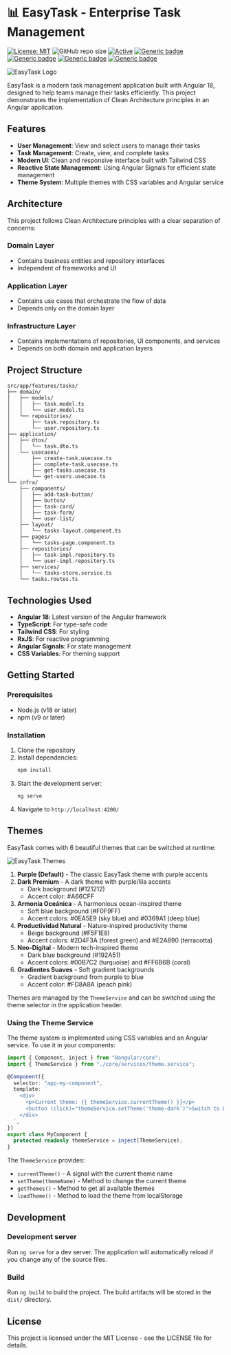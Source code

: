 # 📊 EasyTask - Enterprise Task Management

[![License: MIT](https://img.shields.io/badge/License-MIT-yellow.svg)](https://opensource.org/licenses/MIT "MIT License")
![GitHub repo size](https://img.shields.io/github/repo-size/flanuza/angular-v18-starter)
[![Active](http://img.shields.io/badge/Status-Active-green.svg)](https://github.com/flanuza/angular-v18-starter)
[![Generic badge](https://img.shields.io/badge/lang-typescript-blue.svg)](https://www.typescriptlang.org/)
[![Generic badge](https://img.shields.io/badge/framework-angular%2018-red.svg)](https://angular.io/)
[![Generic badge](https://img.shields.io/badge/themes-6%20themes-purple.svg)](https://github.com/flanuza/angular-v18-starter#themes)
[![Generic badge](https://img.shields.io/badge/last%20updated-07--2024-blue)](https://github.com/flanuza/angular-v18-starter)

![EasyTask Logo](src/assets/logo.svg)

EasyTask is a modern task management application built with Angular 18, designed to help teams manage their tasks efficiently. This project demonstrates the implementation of Clean Architecture principles in an Angular application.

## Features

- **User Management**: View and select users to manage their tasks
- **Task Management**: Create, view, and complete tasks
- **Modern UI**: Clean and responsive interface built with Tailwind CSS
- **Reactive State Management**: Using Angular Signals for efficient state management
- **Theme System**: Multiple themes with CSS variables and Angular service

## Architecture

This project follows Clean Architecture principles with a clear separation of concerns:

### Domain Layer

- Contains business entities and repository interfaces
- Independent of frameworks and UI

### Application Layer

- Contains use cases that orchestrate the flow of data
- Depends only on the domain layer

### Infrastructure Layer

- Contains implementations of repositories, UI components, and services
- Depends on both domain and application layers

## Project Structure

```
src/app/features/tasks/
├── domain/
│   ├── models/
│   │   ├── task.model.ts
│   │   └── user.model.ts
│   └── repositories/
│       ├── task.repository.ts
│       └── user.repository.ts
├── application/
│   ├── dtos/
│   │   └── task.dto.ts
│   └── usecases/
│       ├── create-task.usecase.ts
│       ├── complete-task.usecase.ts
│       ├── get-tasks.usecase.ts
│       └── get-users.usecase.ts
└── infra/
    ├── components/
    │   ├── add-task-button/
    │   ├── button/
    │   ├── task-card/
    │   ├── task-form/
    │   └── user-list/
    ├── layout/
    │   └── tasks-layout.component.ts
    ├── pages/
    │   └── tasks-page.component.ts
    ├── repositories/
    │   ├── task-impl.repository.ts
    │   └── user-impl.repository.ts
    ├── services/
    │   └── tasks-store.service.ts
    └── tasks.routes.ts
```

## Technologies Used

- **Angular 18**: Latest version of the Angular framework
- **TypeScript**: For type-safe code
- **Tailwind CSS**: For styling
- **RxJS**: For reactive programming
- **Angular Signals**: For state management
- **CSS Variables**: For theming support

## Getting Started

### Prerequisites

- Node.js (v18 or later)
- npm (v9 or later)

### Installation

1. Clone the repository
2. Install dependencies:
   ```bash
   npm install
   ```
3. Start the development server:
   ```bash
   ng serve
   ```
4. Navigate to `http://localhost:4200/`

## Themes

EasyTask comes with 6 beautiful themes that can be switched at runtime:

![EasyTask Themes](src/assets/theme-showcase.svg)

1. **Purple (Default)** - The classic EasyTask theme with purple accents
2. **Dark Premium** - A dark theme with purple/lila accents
   - Dark background (#121212)
   - Accent color: #A66CFF
3. **Armonía Oceánica** - A harmonious ocean-inspired theme
   - Soft blue background (#F0F9FF)
   - Accent colors: #0EA5E9 (sky blue) and #0369A1 (deep blue)
4. **Productividad Natural** - Nature-inspired productivity theme
   - Beige background (#F5F1E8)
   - Accent colors: #2D4F3A (forest green) and #E2A890 (terracotta)
5. **Neo-Digital** - Modern tech-inspired theme
   - Dark blue background (#192A51)
   - Accent colors: #00B7C2 (turquoise) and #FF6B6B (coral)
6. **Gradientes Suaves** - Soft gradient backgrounds
   - Gradient background from purple to blue
   - Accent color: #FD8A8A (peach pink)

Themes are managed by the `ThemeService` and can be switched using the theme selector in the application header.

### Using the Theme Service

The theme system is implemented using CSS variables and an Angular service. To use it in your components:

```typescript
import { Component, inject } from "@angular/core";
import { ThemeService } from "./core/services/theme.service";

@Component({
  selector: "app-my-component",
  template: `
    <div>
      <p>Current theme: {{ themeService.currentTheme() }}</p>
      <button (click)="themeService.setTheme('theme-dark')">Switch to Dark</button>
    </div>
  `,
})
export class MyComponent {
  protected readonly themeService = inject(ThemeService);
}
```

The `ThemeService` provides:

- `currentTheme()` - A signal with the current theme name
- `setTheme(themeName)` - Method to change the current theme
- `getThemes()` - Method to get all available themes
- `loadTheme()` - Method to load the theme from localStorage

## Development

### Development server

Run `ng serve` for a dev server. The application will automatically reload if you change any of the source files.

### Build

Run `ng build` to build the project. The build artifacts will be stored in the `dist/` directory.

## License

This project is licensed under the MIT License - see the LICENSE file for details.
